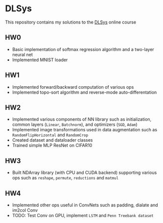 # DLSys
This repository contains my solutions to the [DLSys](https://dlsyscourse.org/) online course

## HW0
- Basic implementation of softmax regression algorithm and a two-layer neural net
- Implemented MNIST loader

## HW1
- Implemented forward/backward computation of various ops
- Implemented topo-sort algorithm and reverse-mode auto-differentation

## HW2
- Implemented various components of NN library such as initialization, common layers (`Linear`, `Batchnorm`), and optimizers (`SGD`, `Adam`)
- Implemented image transformations used in data augmentation such as `RandomFlipHorizontal` and `RandomCrop`
- Created dataset and dataloader classes
- Trained simple MLP ResNet on CIFAR10

## HW3
- Built NDArray library (with CPU and CUDA backend) supporting various ops such as `reshape`, `permute`, `reductions` and `matmul`

## HW4
- Implemented other ops useful in ConvNets such as padding, dialate and im2col Conv
- TODO: Test Conv on GPU, implement `LSTM` and `Penn Treebank dataset`